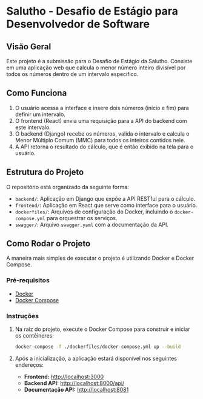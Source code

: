 # Salutho - Desafio de Estágio para Desenvolvedor de Software

## Visão Geral

Este projeto é a submissão para o Desafio de Estágio da Salutho. Consiste em uma aplicação web que calcula o menor número inteiro divisível por todos os números dentro de um intervalo específico.

## Como Funciona

1.  O usuário acessa a interface e insere dois números (início e fim) para definir um intervalo.
2.  O frontend (React) envia uma requisição para a API do backend com este intervalo.
3.  O backend (Django) recebe os números, valida o intervalo e calcula o Menor Múltiplo Comum (MMC) para todos os inteiros contidos nele.
4.  A API retorna o resultado do cálculo, que é então exibido na tela para o usuário.

## Estrutura do Projeto

O repositório está organizado da seguinte forma:

-   `backend/`: Aplicação em Django que expõe a API RESTful para o cálculo.
-   `frontend/`: Aplicação em React que serve como interface para o usuário.
-   `dockerfiles/`: Arquivos de configuração do Docker, incluindo o `docker-compose.yml` para orquestrar os serviços.
-   `swagger/`: Arquivo `swagger.yaml` com a documentação da API.

## Como Rodar o Projeto

A maneira mais simples de executar o projeto é utilizando Docker e Docker Compose.

### Pré-requisitos

-   [Docker](https://docs.docker.com/get-docker/)
-   [Docker Compose](https://docs.docker.com/compose/install/)

### Instruções

1.  Na raiz do projeto, execute o Docker Compose para construir e iniciar os contêineres:
    ```bash
    docker-compose -f ./dockerfiles/docker-compose.yml up --build
    ```

2.  Após a inicialização, a aplicação estará disponível nos seguintes endereços:
    -   **Frontend:** [http://localhost:3000](http://localhost:3000)
    -   **Backend API:** [http://localhost:8000/api/](http://localhost:8000/api/)
    -   **Documentação API:** [http://localhost:8081](http://localhost:8081)